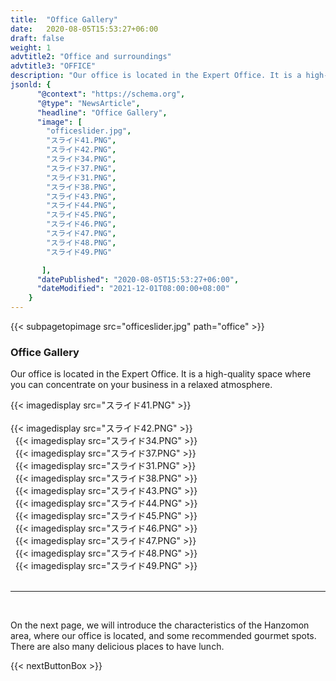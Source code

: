 ```yaml
---
title:  "Office Gallery"
date:   2020-08-05T15:53:27+06:00
draft: false
weight: 1
advtitle2: "Office and surroundings"
advtitle3: "OFFICE"
description: "Our office is located in the Expert Office. It is a high-quality space where you can concentrate on your business in a relaxed atmosphere."
jsonld: {
      "@context": "https://schema.org",
      "@type": "NewsArticle",
      "headline": "Office Gallery",
      "image": [
        "officeslider.jpg",
        "スライド41.PNG",
        "スライド42.PNG",
        "スライド34.PNG",
        "スライド37.PNG",
        "スライド31.PNG",
        "スライド38.PNG",
        "スライド43.PNG",
        "スライド44.PNG",
        "スライド45.PNG",
        "スライド46.PNG",
        "スライド47.PNG",
        "スライド48.PNG",
        "スライド49.PNG"

       ],
      "datePublished": "2020-08-05T15:53:27+06:00",
      "dateModified": "2021-12-01T08:00:00+08:00"
    }
---
```

{{< subpagetopimage src="officeslider.jpg" path="office" >}}

### Office Gallery

Our office is located in the Expert Office. It is a high-quality space where you can concentrate on your business in a relaxed atmosphere.
&nbsp;

{{< imagedisplay src="スライド41.PNG" >}}       
&nbsp;  
{{< imagedisplay src="スライド42.PNG" >}}  
&nbsp;
{{< imagedisplay src="スライド34.PNG" >}}  
&nbsp;
{{< imagedisplay src="スライド37.PNG" >}}  
&nbsp;
{{< imagedisplay src="スライド31.PNG" >}}  
&nbsp;
{{< imagedisplay src="スライド38.PNG" >}}  
&nbsp;
{{< imagedisplay src="スライド43.PNG" >}}   
&nbsp;
{{< imagedisplay src="スライド44.PNG" >}}   
&nbsp;
{{< imagedisplay src="スライド45.PNG" >}}   
&nbsp;
{{< imagedisplay src="スライド46.PNG" >}}   
&nbsp;
{{< imagedisplay src="スライド47.PNG" >}}   
&nbsp;
{{< imagedisplay src="スライド48.PNG" >}}   
&nbsp;
{{< imagedisplay src="スライド49.PNG" >}}   
&nbsp;

----
&nbsp; 

On the next page, we will introduce the characteristics of the Hanzomon area, where our office is located, and some recommended gourmet spots. There are also many delicious places to have lunch.

{{< nextButtonBox >}}
